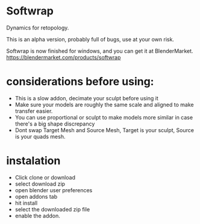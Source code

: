 # Softwrap
Dynamics for retopology.

This is an alpha version, probably full of bugs, use at your own risk.

Softwrap is now finished for windows, and you can get it at BlenderMarket.
https://blendermarket.com/products/softwrap

# considerations before using:
 * This is a slow addon, decimate your sculpt before using it
 * Make sure your models are roughly the same scale and aligned to make transfer easier.
 * You can use proportional or sculpt to make models more similar in case there's a big shape discrepancy
 * Dont swap Target Mesh and Source Mesh, Target is your sculpt, Source is your quads mesh.

# instalation
 * Click clone or download
 * select download zip
 * open blender user preferences
 * open addons tab
 * hit install
 * select the downloaded zip file
 * enable the addon.
